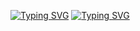 
[![Typing SVG](https://readme-typing-svg.demolab.com?font=Fira+Code&weight=500&duration=2000&pause=1000&color=4EF7DF&width=435&lines=Welcome+to+Soi's+GitHub+%F0%9F%99%8C)](https://git.io/typing-svg)
[![Typing SVG](https://readme-typing-svg.demolab.com?font=Fira+Code&weight=500&duration=2000&pause=1000&color=F7E024&width=435&lines=Give+me+some+feedback+%F0%9F%91%8D)](https://git.io/typing-svg)

<!--
**soyi9601/soyi9601** is a ✨ _special_ ✨ repository because its `README.md` (this file) appears on your GitHub profile.

Here are some ideas to get you started:

- 🔭 I’m currently working on ...
- 🌱 I’m currently learning ...
- 👯 I’m looking to collaborate on ...
- 🤔 I’m looking for help with ...
- 💬 Ask me about ...
- 📫 How to reach me: ...
- 😄 Pronouns: ...
- ⚡ Fun fact: ...
-->
